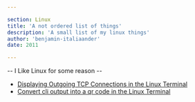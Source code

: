 ```yaml
---

section: Linux
title: 'A not ordered list of things'
description: 'A small list of my linux things'
author: 'benjamin-italiaander'
date: 2011

---
```


-- I Like Linux for some reason --





- [Displaying Outgoing TCP Connections in the Linux Terminal](https://raw.githubusercontent.com/Benjamin-Italiaander/My_Notes/refs/heads/main/Linux/cli/outgoing_connections.md)
- [Convert cli output into a qr code in the Linux Terminal](https://raw.githubusercontent.com/Benjamin-Italiaander/My_Notes/refs/heads/main/Linux/cli/qrcode.md)
